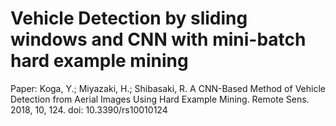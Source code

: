 # Vehicle Detection by sliding windows and CNN with mini-batch hard example mining
Paper: Koga, Y.; Miyazaki, H.; Shibasaki, R. A CNN-Based Method of Vehicle Detection from Aerial Images Using Hard Example Mining. Remote Sens. 2018, 10, 124. doi: 10.3390/rs10010124
